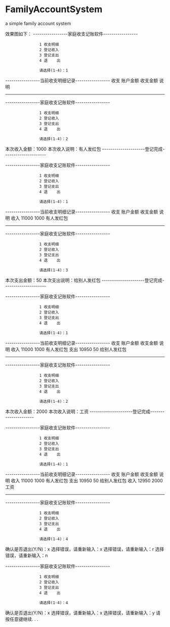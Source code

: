 # FamilyAccountSystem
a simple family account system

效果图如下：
-----------------家庭收支记账软件-----------------

                   1 收支明细
                   2 登记收入
                   3 登记支出
                   4 退    出

                   请选择(1-4)：1

-----------------当前收支明细记录-----------------
收支    账户金额        收支金额        说    明

--------------------------------------------------

-----------------家庭收支记账软件-----------------

                   1 收支明细
                   2 登记收入
                   3 登记支出
                   4 退    出

                   请选择(1-4)：2

本次收入金额：1000
本次收入说明：有人发红包
---------------------登记完成---------------------

-----------------家庭收支记账软件-----------------

                   1 收支明细
                   2 登记收入
                   3 登记支出
                   4 退    出

                   请选择(1-4)：1

-----------------当前收支明细记录-----------------
收支    账户金额        收支金额        说    明
收入    11000           1000            有人发红包

--------------------------------------------------

-----------------家庭收支记账软件-----------------

                   1 收支明细
                   2 登记收入
                   3 登记支出
                   4 退    出

                   请选择(1-4)：3

本次支出金额：50
本次支出说明：给别人发红包
---------------------登记完成---------------------

-----------------家庭收支记账软件-----------------

                   1 收支明细
                   2 登记收入
                   3 登记支出
                   4 退    出

                   请选择(1-4)：1

-----------------当前收支明细记录-----------------
收支    账户金额        收支金额        说    明
收入    11000           1000            有人发红包
支出    10950           50              给别人发红包

--------------------------------------------------

-----------------家庭收支记账软件-----------------

                   1 收支明细
                   2 登记收入
                   3 登记支出
                   4 退    出

                   请选择(1-4)：2

本次收入金额：2000
本次收入说明：工资
---------------------登记完成---------------------

-----------------家庭收支记账软件-----------------

                   1 收支明细
                   2 登记收入
                   3 登记支出
                   4 退    出

                   请选择(1-4)：1

-----------------当前收支明细记录-----------------
收支    账户金额        收支金额        说    明
收入    11000           1000            有人发红包
支出    10950           50              给别人发红包
收入    12950           2000            工资

--------------------------------------------------

-----------------家庭收支记账软件-----------------

                   1 收支明细
                   2 登记收入
                   3 登记支出
                   4 退    出

                   请选择(1-4)：4

确认是否退出(Y/N)：x
选择错误，请重新输入：x
选择错误，请重新输入：r
选择错误，请重新输入：n

-----------------家庭收支记账软件-----------------

                   1 收支明细
                   2 登记收入
                   3 登记支出
                   4 退    出

                   请选择(1-4)：4

确认是否退出(Y/N)：x
选择错误，请重新输入：x
选择错误，请重新输入：y
请按任意键继续. . .

